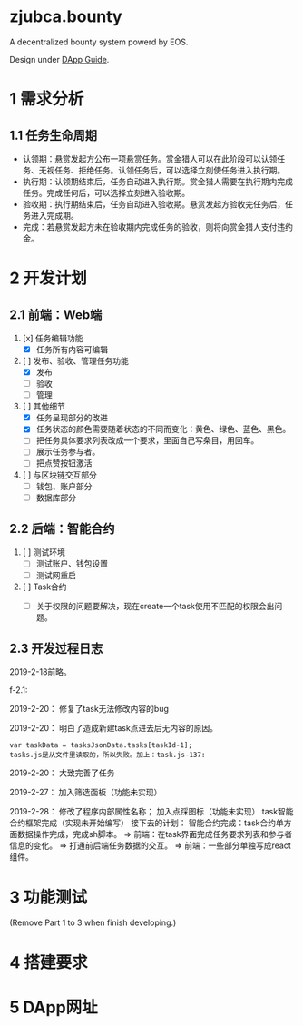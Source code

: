 # zjubca.bounty
A decentralized bounty system powerd by EOS.

Design under [DApp Guide](https://github.com/Blockchain-zju/dapp-dev-guide).

# 1 需求分析
## 1.1 任务生命周期
* 认领期：悬赏发起方公布一项悬赏任务。赏金猎人可以在此阶段可以认领任务、无视任务、拒绝任务。认领任务后，可以选择立刻使任务进入执行期。
* 执行期：认领期结束后，任务自动进入执行期。赏金猎人需要在执行期内完成任务。完成任何后，可以选择立刻进入验收期。
* 验收期：执行期结束后，任务自动进入验收期。悬赏发起方验收完任务后，任务进入完成期。
* 完成：若悬赏发起方未在验收期内完成任务的验收，则将向赏金猎人支付违约金。

# 2 开发计划
## 2.1 前端：Web端
1. [x] 任务编辑功能
	* [x] 任务所有内容可编辑
2. [ ] 发布、验收、管理任务功能
    * [x] 发布
    * [ ] 验收
    * [ ] 管理
3. [ ] 其他细节
    * [x] 任务呈现部分的改进
    * [x] 任务状态的颜色需要随着状态的不同而变化：黄色、绿色、蓝色、黑色。
    * [ ] 把任务具体要求列表改成一个要求，里面自己写条目，用回车。
    * [ ] 展示任务参与者。
    * [ ] 把点赞按钮激活
4. [ ] 与区块链交互部分
    * [ ] 钱包、账户部分
    * [ ] 数据库部分
## 2.2 后端：智能合约
1. [ ] 测试环境
    * [ ] 测试账户、钱包设置
    * [ ] 测试网重启
2. [ ] Task合约
    * [ ] 关于权限的问题要解决，现在create一个task使用不匹配的权限会出问题。
  

## 2.3 开发过程日志
2019-2-18前略。

f-2.1:

2019-2-20： 修复了task无法修改内容的bug

2019-2-20： 明白了造成新建task点进去后无内容的原因。
```
var taskData = tasksJsonData.tasks[taskId-1];
tasks.js是从文件里读取的，所以失败。加上：task.js-137: 
```
2019-2-20： 大致完善了任务

2019-2-27： 加入筛选面板（功能未实现）

2019-2-28： 修改了程序内部属性名称；
            加入点踩图标（功能未实现）
            task智能合约框架完成（实现未开始编写）
接下去的计划：
智能合约完成：task合约单方面数据操作完成，完成sh脚本。
  => 前端：在task界面完成任务要求列表和参与者信息的变化。
  => 打通前后端任务数据的交互。
  => 前端：一些部分单独写成react组件。





# 3 功能测试

(Remove Part 1 to 3 when finish developing.)

# 4 搭建要求

# 5 DApp网址
